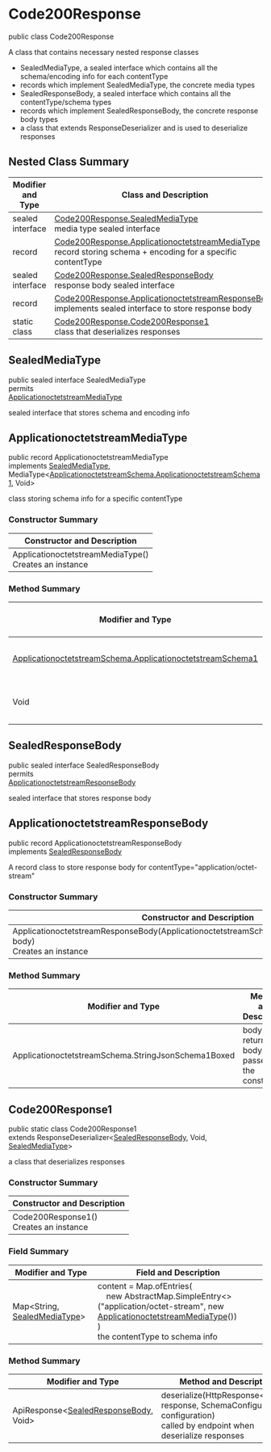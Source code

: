 # Code200Response

public class Code200Response

A class that contains necessary nested response classes
- SealedMediaType, a sealed interface which contains all the schema/encoding info for each contentType
- records which implement SealedMediaType, the concrete media types
- SealedResponseBody, a sealed interface which contains all the contentType/schema types
- records which implement SealedResponseBody, the concrete response body types
- a class that extends ResponseDeserializer and is used to deserialize responses

## Nested Class Summary
| Modifier and Type | Class and Description |
| ----------------- | --------------------- |
| sealed interface | [Code200Response.SealedMediaType](#sealedmediatype)<br>media type sealed interface |
| record | [Code200Response.ApplicationoctetstreamMediaType](#applicationoctetstreammediatype)<br>record storing schema + encoding for a specific contentType |
| sealed interface | [Code200Response.SealedResponseBody](#sealedresponsebody)<br>response body sealed interface |
| record | [Code200Response.ApplicationoctetstreamResponseBody](#applicationoctetstreamresponsebody)<br>implements sealed interface to store response body |
| static class | [Code200Response.Code200Response1](#code200response1)<br>class that deserializes responses |

## SealedMediaType
public sealed interface SealedMediaType<br>
permits<br>
[ApplicationoctetstreamMediaType](#applicationoctetstreammediatype)

sealed interface that stores schema and encoding info

## ApplicationoctetstreamMediaType
public record ApplicationoctetstreamMediaType<br>
implements [SealedMediaType](#sealedmediatype), MediaType<[ApplicationoctetstreamSchema.ApplicationoctetstreamSchema1](../../../../paths/fakeuploaddownloadfile/post/responses/code200response/content/applicationoctetstream/ApplicationoctetstreamSchema.md#applicationoctetstreamschema1), Void>

class storing schema info for a specific contentType

### Constructor Summary
| Constructor and Description |
| --------------------------- |
| ApplicationoctetstreamMediaType()<br>Creates an instance |

### Method Summary
| Modifier and Type | Method and Description |
| ----------------- | ---------------------- |
| [ApplicationoctetstreamSchema.ApplicationoctetstreamSchema1](../../../../paths/fakeuploaddownloadfile/post/responses/code200response/content/applicationoctetstream/ApplicationoctetstreamSchema.md#applicationoctetstreamschema1) | schema()<br>the schema for this MediaType |
| Void | encoding()<br>the encoding info |

## SealedResponseBody
public sealed interface SealedResponseBody<br>
permits<br>
[ApplicationoctetstreamResponseBody](#applicationoctetstreamresponsebody)

sealed interface that stores response body

## ApplicationoctetstreamResponseBody
public record ApplicationoctetstreamResponseBody<br>
implements [SealedResponseBody](#sealedresponsebody)

A record class to store response body for contentType="application/octet-stream"

### Constructor Summary
| Constructor and Description |
| --------------------------- |
| ApplicationoctetstreamResponseBody(ApplicationoctetstreamSchema.StringJsonSchema1Boxed body)<br>Creates an instance |

### Method Summary
| Modifier and Type | Method and Description |
| ----------------- | ---------------------- |
| ApplicationoctetstreamSchema.StringJsonSchema1Boxed | body()<br>returns the body passed in in the constructor |

## Code200Response1
public static class Code200Response1<br>
extends ResponseDeserializer<[SealedResponseBody](#sealedresponsebody), Void, [SealedMediaType](#sealedmediatype)>

a class that deserializes responses

### Constructor Summary
| Constructor and Description |
| --------------------------- |
| Code200Response1()<br>Creates an instance |

### Field Summary
| Modifier and Type | Field and Description |
| ----------------- | --------------------- |
| Map<String, [SealedMediaType](#sealedmediatype)> | content =  Map.ofEntries(<br>&nbsp;&nbsp;&nbsp;&nbsp;new AbstractMap.SimpleEntry<>("application/octet-stream", new [ApplicationoctetstreamMediaType](#applicationoctetstreammediatype)())<br>)<br>the contentType to schema info |

### Method Summary
| Modifier and Type | Method and Description |
| ----------------- | ---------------------- |
| ApiResponse<[SealedResponseBody](#sealedresponsebody), Void> | deserialize(HttpResponse<byte[]> response, SchemaConfiguration configuration)<br>called by endpoint when deserialize responses |
